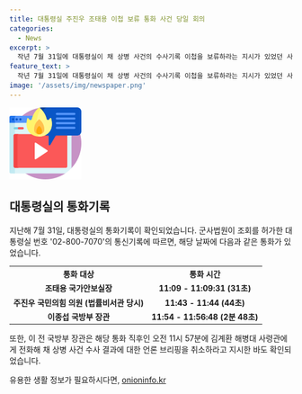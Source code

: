 ```yaml
---
title: 대통령실 주진우 조태용 이첩 보류 통화 사건 당일 회의
categories:
  - News
excerpt: >
  작년 7월 31일에 대통령실이 채 상병 사건의 수사기록 이첩을 보류하라는 지시가 있었던 사실이 확인됐습니다. 통신기록에 따르면 국방부 장관과의 통화뿐 아니라 국가안보실장과 법률비서관 등과의 통화도 확인됐는데, 이에 대한 해명과 논란이 일고 있습니다. 관계자들의 통화 내용과 타이밍이 수사와 관련이 있는지에 대해 계속해서 조사가 이뤄지고 있습니다.
feature_text: >
  작년 7월 31일에 대통령실이 채 상병 사건의 수사기록 이첩을 보류하라는 지시가 있었던 사실이 확인됐습니다. 통신기록에 따르면 국방부 장관과의 통화뿐 아니라 국가안보실장과 법률비서관 등과의 통화도 확인됐는데, 이에 대한 해명과 논란이 일고 있습니다. 관계자들의 통화 내용과 타이밍이 수사와 관련이 있는지에 대해 계속해서 조사가 이뤄지고 있습니다.
image: '/assets/img/newspaper.png'
---
```


<p><img src="/assets/img/news.png" alt="rentncar 속보" /></p>

<h2 data-ke-size="size26">대통령실의 통화기록</h2>

<p data-ke-size="size16">지난해 7월 31일, 대통령실의 통화기록이 확인되었습니다. 군사법원이 조회를 허가한 대통령실 번호 '02-800-7070'의 통신기록에 따르면, 해당 날짜에 다음과 같은 통화가 있었습니다.</p>

<table>
    <tr>
        <th><b>통화 대상</b></th>
        <th><b>통화 시간</b></th>
    </tr>
    <tr>
        <td style="text-align: center; height: 17px;"><b>조태용 국가안보실장</b></td>
        <td style="text-align: center; height: 17px;"><b>11:09 - 11:09:31 (31초)</b></td>
    </tr>
    <tr>
        <td style="text-align: center; height: 17px;"><b>주진우 국민의힘 의원 (법률비서관 당시)</b></td>
        <td style="text-align: center; height: 17px;"><b>11:43 - 11:44 (44초)</b></td>
    </tr>
    <tr>
        <td style="text-align: center; height: 17px;"><b>이종섭 국방부 장관</b></td>
        <td style="text-align: center; height: 17px;"><b>11:54 - 11:56:48 (2분 48초)</b></td>
    </tr>
</table>

<p data-ke-size="size16">또한, 이 전 국방부 장관은 해당 통화 직후인 오전 11시 57분에 김계환 해병대 사령관에게 전화해 채 상병 사건 수사 결과에 대한 언론 브리핑을 취소하라고 지시한 바도 확인되었습니다.</p>
유용한 생활 정보가 필요하시다면, <a href="https://onioninfo.kr" rel="dofollow">onioninfo.kr</a>


